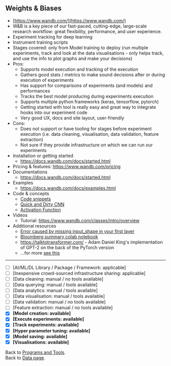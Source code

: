 ## Weights & Biases

- [https://www.wandb.com/](https://www.wandb.com/)
- W&B is a key piece of our fast-paced, cutting-edge, large-scale research workflow: great flexibility, performance, and user experience.
- Experiment tracking for deep learning
- Instrument training scripts
- Stages covered: only from Model training to deploy (run multiple experiments, track and look at the data visualisations - only helps track, and use the info to plot graphs and make your decisions)
- Pros:
  - Supports model execution and tracking of the execution
  - Gathers good stats / metrics to make sound decisions after or during execution of experiments
  - Has support for comparisons of experiments (and models) and performances
  - Tracks the best model producing during experiments execution
  - Supports multiple python frameworks (keras, tensorflow, pytorch)
  - Getting started with tool is really easy and great way to integrate hooks into our experiment code
  - Very good UX, docs and site layout, user-friendly
- Cons:
  - Does not support or have tooling for stages before experiment execution (i.e. data cleaning, visualisation, data validation, feature extraction)
  - Not sure if they provide infrastructure on which we can run our experiments
- Installation or getting started
  - https://docs.wandb.com/docs/started.html
- Pricing & features: https://www.wandb.com/pricing
- Documentations
  - https://docs.wandb.com/docs/started.html
- Examples
  - https://docs.wandb.com/docs/examples.html
- Code & concepts
  - [Code snippets](./wandb/code-snippets.py)
  - [Quick and Dirty CNN](./wandb/Quick-and-Dirty-CNN.py)
  - [Activation Function](./wandb/Activation-Function.png)
- Videos
  - Tutorial: https://www.wandb.com/classes/intro/overview
- Additional resources
  - [Error caused by missing input_shape in your first layer](https://stackoverflow.com/questions/52690293/tensorflow-attributeerror-nonetype-object-has-no-attribute-original-name-sc)
  - [Bloomberg summary colab notebook](https://colab.research.google.com/drive/1lfLR9WRzmjOMmnNmePys4-8WNfZ5xC90#scrollTo=wbjXyjFRaT1d)
  - https://talktotransformer.com/ - Adam Daniel King's implementation of GPT-2 on the back of the PyTorch version
  - ...for more [see this](./wandb/More-resources.md)

---

- [ ] [AI/ML/DL Library / Package / Framework: applicable]
- [ ] [Inexpensive crowd-sourced infrastructure sharing: applicable]
- [ ] [Data cleaning: manual / no tools available] 
- [ ] [Data querying: manual / tools available] 
- [ ] [Data analytics: manual / tools available]
- [ ] [Data visualisation: manual / tools available] 
- [ ] [Data validation: manual / no tools available] 
- [ ] [Feature extraction: manual / no tools available] 
- [x] **[Model creation: available]**
- [x] **[Execute experiments: available]**
- [x] **[Track experiments: available]**
- [x] **[Hyper parameter tuning: available]**
- [x] **[Model saving: available]**
- [x] **[Visualisations: available]**

Back to [Programs and Tools](./programs-and-tools.md#programs-and-tools). <br/>
Back to [Data page](./README.md#data).